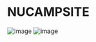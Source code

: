 # NUCAMPSITE
![image](https://github.com/user-attachments/assets/1dccf1dc-f285-4ce8-a36a-1b1f7c6694d6)
![image](https://github.com/user-attachments/assets/11e1a431-da1d-4638-8926-8a6908094ef8)

